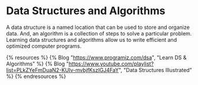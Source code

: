 # Data Structures and Algorithms

A data structure is a named location that can be used to store and organize data. And, an algorithm is a collection of steps to solve a particular problem. Learning data structures and algorithms allow us to write efficient and optimized computer programs.

{% resources %}
  {% Blog "https://www.programiz.com/dsa", "Learn DS & Algorithms" %}
  {% Blog "https://www.youtube.com/playlist?list=PLkZYeFmDuaN2-KUIv-mvbjfKszIGJ4FaY", "Data Structures Illustrated" %}
{% endresources %}
